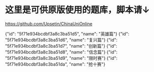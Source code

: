 # 这里是可供原版使用的题库，脚本请↓
https://github.com/Upsetin/ChinaUniOnline

{"id": "5f71e934bcdbf3a8c3ba51d5", "name": "英雄篇"}
{"id": "5f71e934bcdbf3a8c3ba51d6", "name": "复兴篇"}
{"id": "5f71e934bcdbf3a8c3ba51d7", "name": "创新篇"}
{"id": "5f71e934bcdbf3a8c3ba51d8", "name": "信念篇"}
{"id": "5f71e934bcdbf3a8c3ba51d9", "name": "限时赛"}
{"id": "5f71e934bcdbf3a8c3ba51da", "name": "抢十赛"}


